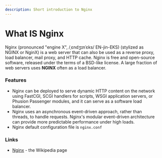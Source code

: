 ```yaml
---
description: Short introduction to Nginx
---
```


# What IS Nginx

Nginx (pronounced "engine X", /ˌɛndʒɪnˈɛks/ EN-jin-EKS) (stylized as NGINX or NginX) is a web server that can also be used as a reverse proxy, load balancer, mail proxy, and HTTP cache. Nginx is free and open-source software, released under the terms of a BSD-like license. A large fraction of web servers uses **NGINX** often as a load balancer.



### Features

* Nginx can be deployed to serve dynamic HTTP content on the network using FastCGI, SCGI handlers for scripts, WSGI application servers, or Phusion Passenger modules, and it can serve as a software load balancer.
* Nginx uses an asynchronous event-driven approach, rather than threads, to handle requests. Nginx's modular event-driven architecture can provide more predictable performance under high loads.
* Nginx default configuration file is `nginx.conf`

###

### Links

* [Nginx](https://en.wikipedia.org/wiki/Nginx) - the Wikipedia page

